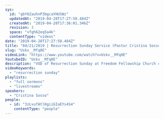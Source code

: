 ```yaml
---
sys:
  id: "gbY6ZauhnP3bgcaYHUSWz"
  updatedAt: "2019-04-28T17:27:50.484Z"
  createdAt: "2019-04-28T17:36:01.346Z"
  revision: 3
  space: "vfgh62eq5a4k"
  contentType: "videos"
date: "2019-04-28T17:27:50.484Z"
title: "04/21/2019 | Resurrection Sunday Service (Pastor Cristina Sosso)"
slug: "Uskv__Mfq0E"
videoLink: "https://www.youtube.com/watch?v=Uskv__Mfq0E"
YoutubeID: "Uskv__Mfq0E"
description: "VOD of Resurrection Sunday at Freedom Fellowship Church on April 21st, 2019. "
videoKeywords:
  - "resurrection sunday"
playlists:
  - "full sermons"
  - "livestreams"
speakers:
  - "Cristina Sosso"
people:
  - id: "3zLvufAtlKgiiGIaEYs4S4"
    contentType: "people"
---
```

